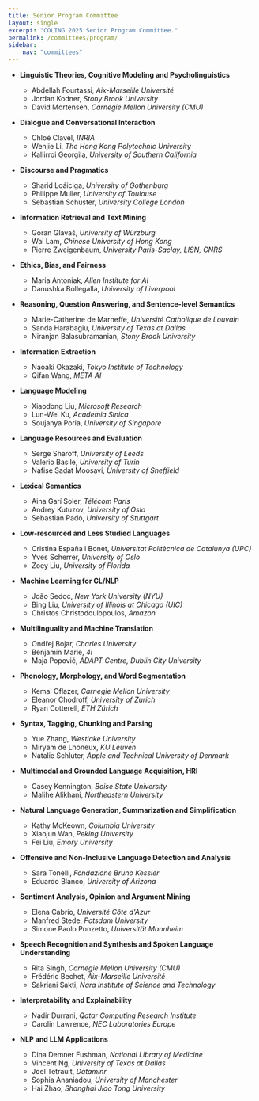 ```yaml
---
title: Senior Program Committee
layout: single
excerpt: "COLING 2025 Senior Program Committee."
permalink: /committees/program/
sidebar: 
    nav: "committees"
---
```


- **Linguistic Theories, Cognitive Modeling and Psycholinguistics**
  - Abdellah Fourtassi, *Aix-Marseille Université*
  - Jordan Kodner, *Stony Brook University*
  - David Mortensen, *Carnegie Mellon University (CMU)*

- **Dialogue and Conversational Interaction**
  - Chloé Clavel, *INRIA*
  - Wenjie Li, *The Hong Kong Polytechnic University*
  - Kallirroi Georgila, *University of Southern California*

- **Discourse and Pragmatics**
  - Sharid Loáiciga, *University of Gothenburg*
  - Philippe Muller, *University of Toulouse*
  - Sebastian Schuster, *University College London*

- **Information Retrieval and Text Mining**
  - Goran Glavaš, *University of Würzburg*
  - Wai Lam, *Chinese University of Hong Kong*
  - Pierre Zweigenbaum, *University Paris-Saclay, LISN, CNRS*

- **Ethics, Bias, and Fairness**
  - Maria Antoniak, *Allen Institute for AI*
  - Danushka Bollegalla, *University of Liverpool*

- **Reasoning, Question Answering, and Sentence-level Semantics**
  - Marie-Catherine de Marneffe, *Université Catholique de Louvain*
  - Sanda Harabagiu, *University of Texas at Dallas*
  - Niranjan Balasubramanian, *Stony Brook University*

- **Information Extraction**
  - Naoaki Okazaki, *Tokyo Institute of Technology*
  - Qifan Wang, *META AI*

- **Language Modeling**
  - Xiaodong Liu, *Microsoft Research*
  - Lun-Wei Ku, *Academia Sinica*
  - Soujanya Poria, *University of Singapore*

- **Language Resources and Evaluation**
  - Serge Sharoff, *University of Leeds*
  - Valerio Basile, *University of Turin*
  - Nafise Sadat Moosavi, *University of Sheffield*

- **Lexical Semantics**
  - Aina Garí Soler, *Télécom Paris*
  - Andrey Kutuzov, *University of Oslo*
  - Sebastian Padó, *University of Stuttgart*

- **Low-resourced and Less Studied Languages**
  - Cristina España i Bonet, *Universitat Politècnica de Catalunya (UPC)*
  - Yves Scherrer, *University of Oslo*
  - Zoey Liu, *University of Florida*

- **Machine Learning for CL/NLP**
  - João Sedoc, *New York University (NYU)*
  - Bing Liu, *University of Illinois at Chicago (UIC)*
  - Christos Christodoulopoulos, *Amazon*

- **Multilinguality and Machine Translation**
  - Ondřej Bojar, *Charles University*
  - Benjamin Marie, *4i*
  - Maja Popović, *ADAPT Centre, Dublin City University*

- **Phonology, Morphology, and Word Segmentation**
  - Kemal Oflazer, *Carnegie Mellon University*
  - Eleanor Chodroff, *University of Zurich*
  - Ryan Cotterell, *ETH Zürich*

- **Syntax, Tagging, Chunking and Parsing**
  - Yue Zhang, *Westlake University*
  - Miryam de Lhoneux, *KU Leuven*
  - Natalie Schluter, *Apple and Technical University of Denmark*

- **Multimodal and Grounded Language Acquisition, HRI**
  - Casey Kennington, *Boise State University*
  - Malihe Alikhani, *Northeastern University*

- **Natural Language Generation, Summarization and Simplification**
  - Kathy McKeown, *Columbia University*
  - Xiaojun Wan, *Peking University*
  - Fei Liu, *Emory University*

- **Offensive and Non-Inclusive Language Detection and Analysis**
  - Sara Tonelli, *Fondazione Bruno Kessler*
  - Eduardo Blanco, *University of Arizona*

- **Sentiment Analysis, Opinion and Argument Mining**
  - Elena Cabrio, *Université Côte d'Azur*
  - Manfred Stede, *Potsdam University*
  - Simone Paolo Ponzetto, *Universität Mannheim*

- **Speech Recognition and Synthesis and Spoken Language Understanding**
  - Rita Singh, *Carnegie Mellon University (CMU)*
  - Frédéric Bechet, *Aix-Marseille Université*
  - Sakriani Sakti, *Nara Institute of Science and Technology*

- **Interpretability and Explainability**
  - Nadir Durrani, *Qatar Computing Research Institute*
  - Carolin Lawrence, *NEC Laboratories Europe*

- **NLP and LLM Applications**
  - Dina Demner Fushman, *National Library of Medicine*
  - Vincent Ng, *University of Texas at Dallas*
  - Joel Tetrault, *Dataminr*
  - Sophia Ananiadou, *University of Manchester*
  - Hai Zhao, *Shanghai Jiao Tong University*